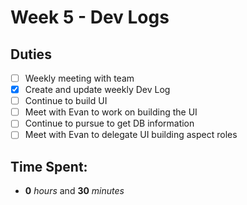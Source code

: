 # Week 5 - Dev Logs

## Duties
 - [ ] Weekly meeting with team
 - [X] Create and update weekly Dev Log
 - [ ] Continue to build UI
 - [ ] Meet with Evan to work on building the UI
 - [ ] Continue to pursue to get DB information
 - [ ] Meet with Evan to delegate UI building aspect roles

## Time Spent:
* **0** _hours_ and **30** _minutes_
